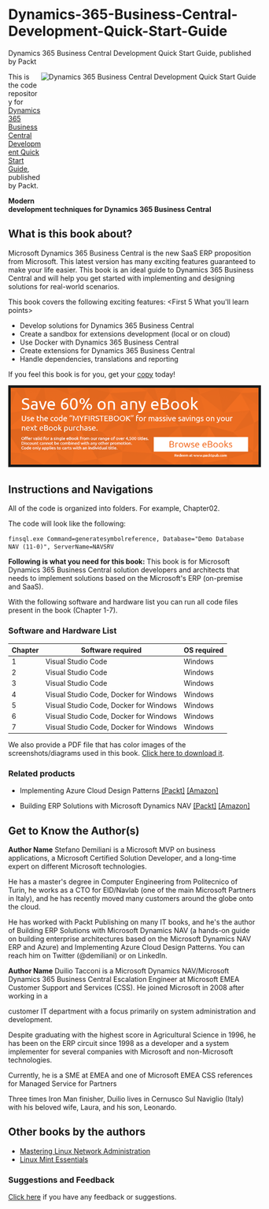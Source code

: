 # Dynamics-365-Business-Central-Development-Quick-Start-Guide
Dynamics 365 Business Central Development Quick Start Guide, published by Packt

<a href="https://www.packtpub.com/business/dynamics-365-business-central-development-quick-start-guide?utm_source=github&utm_medium=repository&utm_campaign=9781789347463"><img src="https://dz13w8afd47il.cloudfront.net/sites/default/files/imagecache/ppv4_main_book_cover/B11277.png" alt="Dynamics 365 Business Central Development Quick Start Guide" height="256px" align="right"></a>

This is the code repository for [Dynamics 365 Business Central Development Quick Start Guide](https://www.packtpub.com/business/dynamics-365-business-central-development-quick-start-guide?utm_source=github&utm_medium=repository&utm_campaign=9781789347463), published by Packt.

**Modern development techniques for Dynamics 365 Business Central**

## What is this book about?
Microsoft Dynamics 365 Business Central is the new SaaS ERP proposition from Microsoft. This latest version has many exciting features guaranteed to make your life easier. This book is an ideal guide to Dynamics 365 Business Central and will help you get started with implementing and designing solutions for real-world scenarios.

This book covers the following exciting features: <First 5 What you'll learn points>
* Develop solutions for Dynamics 365 Business Central
* Create a sandbox for extensions development (local or on cloud)
* Use Docker with Dynamics 365 Business Central
* Create extensions for Dynamics 365 Business Central
* Handle dependencies, translations and reporting

If you feel this book is for you, get your [copy](https://www.amazon.com/dp/1789347467) today!

<a href="https://www.packtpub.com/?utm_source=github&utm_medium=banner&utm_campaign=GitHubBanner"><img src="https://raw.githubusercontent.com/PacktPublishing/GitHub/master/GitHub.png" 
alt="https://www.packtpub.com/" border="5" /></a>


## Instructions and Navigations
All of the code is organized into folders. For example, Chapter02.

The code will look like the following:
```
finsql.exe Command=generatesymbolreference, Database="Demo Database NAV (11-0)", ServerName=NAVSRV
```

**Following is what you need for this book:**
This book is for Microsoft Dynamics 365 Business Central solution developers and architects that needs to implement solutions based on the Microsoft's ERP (on-premise and SaaS).

With the following software and hardware list you can run all code files present in the book (Chapter 1-7).

### Software and Hardware List

| Chapter  | Software required                       | OS required  |
| -------- | ----------------------------------------| -------------|
| 1        | Visual Studio Code                      |    Windows   |
| 2        | Visual Studio Code                      |    Windows   |
| 3        | Visual Studio Code                      |    Windows   |
| 4        | Visual Studio Code, Docker for Windows  |    Windows   |
| 5        | Visual Studio Code, Docker for Windows  |    Windows   |
| 6        | Visual Studio Code, Docker for Windows  |    Windows   |
| 7        | Visual Studio Code, Docker for Windows  |    Windows   |



We also provide a PDF file that has color images of the screenshots/diagrams used in this book. [Click here to download it](https://www.packtpub.com/sites/default/files/downloads/Dynamics365BusinessCentralDevelopmentQuickStartGuide_ColorImages.pdf).


### Related products <Other books you may enjoy>
* Implementing Azure Cloud Design Patterns [[Packt]](https://www.packtpub.com/virtualization-and-cloud/implementing-azure-cloud-design-patterns?utm_source=github&utm_medium=repository&utm_campaign=9781788393362) [[Amazon]](https://www.amazon.com/dp/1788393368)

* Building ERP Solutions with Microsoft Dynamics NAV [[Packt]](https://www.packtpub.com/application-development/building-erp-solutions-microsoft-dynamics-nav?utm_source=github&utm_medium=repository&utm_campaign=9781787123083) [[Amazon]](https://www.amazon.com/dp/1787123081)

## Get to Know the Author(s)
**Author Name**
Stefano Demiliani is a Microsoft MVP on business applications, a Microsoft Certified Solution Developer, and a long-time expert on different Microsoft technologies.

He has a master's degree in Computer Engineering from Politecnico of Turin, he works as a CTO for EID/Navlab (one of the main Microsoft Partners in Italy), and he has recently moved many customers around the globe onto the cloud.

He has worked with Packt Publishing on many IT books, and he's the author of Building ERP Solutions with Microsoft Dynamics NAV (a hands-on guide on building enterprise architectures based on the Microsoft Dynamics NAV ERP and Azure) and Implementing Azure Cloud Design Patterns. You can reach him on Twitter (@demiliani) or on LinkedIn. 

**Author Name**
Duilio Tacconi is a Microsoft Dynamics NAV/Microsoft Dynamics 365 Business Central Escalation Engineer at Microsoft EMEA Customer Support and Services (CSS). He joined Microsoft in 2008 after working in a

customer IT department with a focus primarily on system administration and development. 

Despite graduating with the highest score in Agricultural Science in 1996, he has been on the ERP circuit since 1998 as a developer and a system implementer for several companies with Microsoft and non-Microsoft technologies.

Currently, he is a SME at EMEA and one of Microsoft EMEA CSS references for Managed Service for Partners

Three times Iron Man finisher, Duilio lives in Cernusco Sul Naviglio (Italy) with his beloved wife, Laura, and his son, Leonardo.


## Other books by the authors
* [Mastering Linux Network Administration](https://www.packtpub.com/networking-and-servers/mastering-linux-network-administration?utm_source=github&utm_medium=repository&utm_campaign=9781784399597)
* [Linux Mint Essentials](https://www.packtpub.com/networking-and-servers/linux-mint-essentials?utm_source=github&utm_medium=repository&utm_campaign=9781782168157)

### Suggestions and Feedback
[Click here](https://docs.google.com/forms/d/e/1FAIpQLSdy7dATC6QmEL81FIUuymZ0Wy9vH1jHkvpY57OiMeKGqib_Ow/viewform) if you have any feedback or suggestions.
